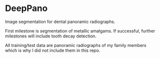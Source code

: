 # DeepPano
Image segmentation for dental panoramic radiographs.

First milestone is segmentation of metallic amalgams. If successful, further milestones will include tooth decay detection.

All training/test data are panoramic radiographs of my family members which is why I did not include them in this repo.
